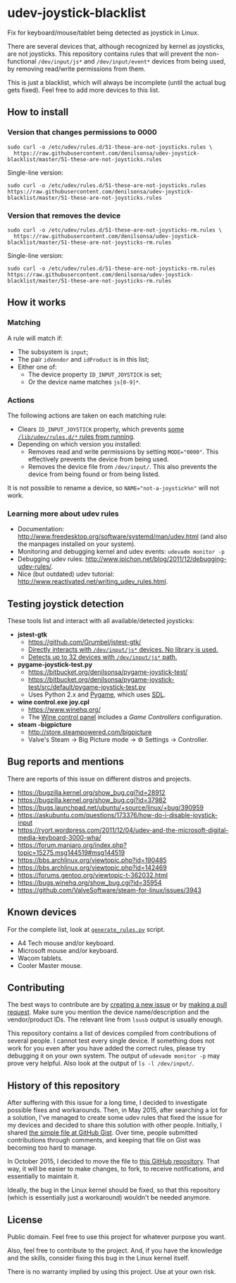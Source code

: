 # udev-joystick-blacklist

Fix for keyboard/mouse/tablet being detected as joystick in Linux.

There are several devices that, although recognized by kernel as joysticks, are not joysticks. This repository contains rules that will prevent the non-functional `/dev/input/js*` and `/dev/input/event*` devices from being used, by removing read/write permissions from them.

This is just a blacklist, which will always be incomplete (until the actual bug gets fixed). Feel free to add more devices to this list.

## How to install

### Version that changes permissions to 0000

    sudo curl -o /etc/udev/rules.d/51-these-are-not-joysticks.rules \
      https://raw.githubusercontent.com/denilsonsa/udev-joystick-blacklist/master/51-these-are-not-joysticks.rules

Single-line version:

    sudo curl -o /etc/udev/rules.d/51-these-are-not-joysticks.rules https://raw.githubusercontent.com/denilsonsa/udev-joystick-blacklist/master/51-these-are-not-joysticks.rules

### Version that removes the device

    sudo curl -o /etc/udev/rules.d/51-these-are-not-joysticks-rm.rules \
      https://raw.githubusercontent.com/denilsonsa/udev-joystick-blacklist/master/51-these-are-not-joysticks-rm.rules

Single-line version:

    sudo curl -o /etc/udev/rules.d/51-these-are-not-joysticks-rm.rules https://raw.githubusercontent.com/denilsonsa/udev-joystick-blacklist/master/51-these-are-not-joysticks-rm.rules

## How it works

### Matching

A rule will match if:

* The subsystem is `input`;
* The pair `idVendor` and `idProduct` is in this list;
* Either one of:
    * The device property `ID_INPUT_JOYSTICK` is set;
    * Or the device name matches `js[0-9]*`.

### Actions

The following actions are taken on each matching rule:

* Clears `ID_INPUT_JOYSTICK` property, which prevents [some `/lib/udev/rules.d/*` rules from running](https://github.com/denilsonsa/udev-joystick-blacklist/issues/5#issuecomment-151832071).
* Depending on which version you installed:
    * Removes read and write permissions by setting `MODE="0000"`. This effectively prevents the device from being used.
    * Removes the device file from `/dev/input/`. This also prevents the device from being found or from being listed.

It is not possible to rename a device, so `NAME="not-a-joystick%n"` will not work.

### Learning more about udev rules

* Documentation: <http://www.freedesktop.org/software/systemd/man/udev.html> (and also the manpages installed on your system).
* Monitoring and debugging kernel and udev events: `udevadm monitor -p`
* Debugging udev rules: <http://www.jpichon.net/blog/2011/12/debugging-udev-rules/>.
* Nice (but outdated) udev tutorial: <http://www.reactivated.net/writing_udev_rules.html>.

## Testing joystick detection

These tools list and interact with all available/detected joysticks:

* **jstest-gtk**
    * <https://github.com/Grumbel/jstest-gtk/>
    * [Directly interacts with `/dev/input/js*` devices. No library is used.](https://github.com/Grumbel/jstest-gtk/blob/2355f44f571a6d5f4ff4dfaf3a27ee223fb91ed7/src/joystick.cpp#L43)
    * [Detects up to 32 devices with `/dev/input/js*` path.](https://github.com/Grumbel/jstest-gtk/blob/2355f44f571a6d5f4ff4dfaf3a27ee223fb91ed7/src/joystick.cpp#L132)
* **pygame-joystick-test.py**
    * <https://bitbucket.org/denilsonsa/pygame-joystick-test/>
    * <https://bitbucket.org/denilsonsa/pygame-joystick-test/src/default/pygame-joystick-test.py>
    * Uses Python 2.x and [Pygame](http://www.pygame.org/), which uses [SDL](https://www.libsdl.org/).
* **wine control.exe joy.cpl**
    * <https://www.winehq.org/>
    * The [Wine control panel](http://wiki.winehq.org/control) includes a *Game Controllers* configuration.
* **steam -bigpicture**
    * <http://store.steampowered.com/bigpicture>
    * Valve's Steam → Big Picture mode → ⚙ Settings → Controller.

## Bug reports and mentions

There are reports of this issue on different distros and projects.

* <https://bugzilla.kernel.org/show_bug.cgi?id=28912>
* <https://bugzilla.kernel.org/show_bug.cgi?id=37982>
* <https://bugs.launchpad.net/ubuntu/+source/linux/+bug/390959>
* <https://askubuntu.com/questions/173376/how-do-i-disable-joystick-input>
* <https://ryort.wordpress.com/2011/12/04/udev-and-the-microsoft-digital-media-keyboard-3000-wha/>
* <https://forum.manjaro.org/index.php?topic=15275.msg144519#msg144519>
* <https://bbs.archlinux.org/viewtopic.php?id=190485>
* <https://bbs.archlinux.org/viewtopic.php?id=142469>
* <https://forums.gentoo.org/viewtopic-t-362032.html>
* <https://bugs.winehq.org/show_bug.cgi?id=35954>
* <https://github.com/ValveSoftware/steam-for-linux/issues/3943>

## Known devices

For the complete list, look at [`generate_rules.py`](generate_rules.py) script.

* A4 Tech mouse and/or keyboard.
* Microsoft mouse and/or keyboard.
* Wacom tablets.
* Cooler Master mouse.

## Contributing

The best ways to contribute are by [creating a new issue][issues] or by [making a pull request][forking]. Make sure you mention the device name/description and the vendor/product IDs. The relevant line from `lsusb` output is usually enough.

This repository contains a list of devices compiled from contributions of several people. I cannot test every single device. If something does not work for you even after you have added the correct rules, please try debugging it on your own system. The output of `udevadm monitor -p` may prove very helpful. Also look at the output of `ls -l /dev/input/`.

## History of this repository

After suffering with this issue for a long time, I decided to investigate possible fixes and workarounds. Then, in May 2015, after searching a lot for a solution, I've managed to create some udev rules that fixed the issue for my devices and decided to share this solution with other people. Initially, I shared [the simple file at GitHub Gist][gist]. Over time, people submitted contributions through comments, and keeping that file on Gist was becoming too hard to manage.

In October 2015, I decided to move the file to [this GitHub repository][github]. That way, it will be easier to make changes, to fork, to receive notifications, and essentially to maintain it.

Ideally, the bug in the Linux kernel should be fixed, so that this repository (which is essentially just a workaround) wouldn't be needed anymore.

## License

Public domain. Feel free to use this project for whatever purpose you want.

Also, feel free to contribute to the project. And, if you have the knowledge and the skills, consider fixing this bug in the Linux kernel itself.

There is no warranty implied by using this project. Use at your own risk.


[gist]: https://gist.github.com/denilsonsa/978f1d842cf5430f57f6
[github]: https://github.com/denilsonsa/udev-joystick-blacklist
[issues]: https://github.com/denilsonsa/udev-joystick-blacklist/issues
[forking]: https://guides.github.com/activities/forking/

